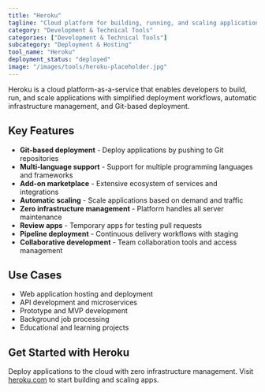 ```yaml
---
title: "Heroku"
tagline: "Cloud platform for building, running, and scaling applications"
category: "Development & Technical Tools"
categories: ["Development & Technical Tools"]
subcategory: "Deployment & Hosting"
tool_name: "Heroku"
deployment_status: "deployed"
image: "/images/tools/heroku-placeholder.jpg"
---
```

Heroku is a cloud platform-as-a-service that enables developers to build, run, and scale applications with simplified deployment workflows, automatic infrastructure management, and Git-based deployment.

## Key Features

- **Git-based deployment** - Deploy applications by pushing to Git repositories
- **Multi-language support** - Support for multiple programming languages and frameworks
- **Add-on marketplace** - Extensive ecosystem of services and integrations
- **Automatic scaling** - Scale applications based on demand and traffic
- **Zero infrastructure management** - Platform handles all server maintenance
- **Review apps** - Temporary apps for testing pull requests
- **Pipeline deployment** - Continuous delivery workflows with staging
- **Collaborative development** - Team collaboration tools and access management

## Use Cases

- Web application hosting and deployment
- API development and microservices
- Prototype and MVP development
- Background job processing
- Educational and learning projects

## Get Started with Heroku

Deploy applications to the cloud with zero infrastructure management. Visit [heroku.com](https://www.heroku.com) to start building and scaling apps.